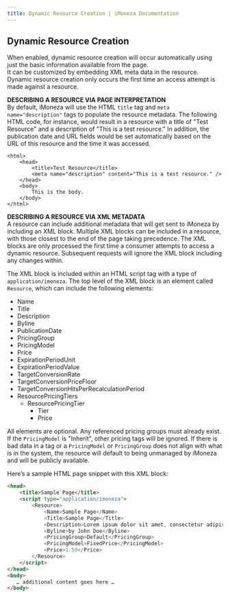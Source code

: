 ```yaml
---
title: Dynamic Resource Creation | iMoneza Documentation
---
```

## Dynamic Resource Creation

When enabled, dynamic resource creation will occur automatically using just the basic information available from the page.  
It can be customized by embedding XML meta data in the resource. Dynamic resource creation only occurs the first time an 
access attempt is made against a resource.

**DESCRIBING A RESOURCE VIA PAGE INTERPRETATION**  
By default, iMoneza will use the HTML `title` tag and `meta name="description"` tags to populate the resource metadata. 
The following HTML code, for instance, would result in a resource with a title of "Test Resource" and a description of 
"This is a test resource." In addition, the publication date and URL fields would be set automatically based on the URL
of this resource and the time it was accessed.

    <html>
        <head>
            <title>Test Resource</title>
            <meta name="description" content="This is a test resource." />
        </head>
        <body>
            This is the body.
        </body>
    </html>
    
**DESCRIBING A RESOURCE VIA XML METADATA**  
A resource can include additional metadata that will get sent to iMoneza by including an XML block. Multiple XML blocks 
can be included in a resource, with those closest to the end of the page taking precedence. The XML blocks are only 
processed the first time a consumer attempts to access a dynamic resource.  Subsequent requests will ignore the XML block
including any changes within.

The XML block is included within an HTML script tag with a type of `application/imoneza`. The top level of the XML block 
is an element called `Resource`, which can include the following elements:

* Name
* Title
* Description
* Byline
* PublicationDate
* PricingGroup
* PricingModel
* Price
* ExpirationPeriodUnit
* ExpirationPeriodValue
* TargetConversionRate
* TargetConversionPriceFloor
* TargetConversionHitsPerRecalculationPeriod
* ResourcePricingTiers
  * ResourcePricingTier
    * Tier
    * Price
    
All elements are optional. Any referenced pricing groups must already exist. If the `PricingModel` is "Inherit", other 
pricing tags will be ignored.  If there is bad data in a tag or a `PricingModel` or `PricingGroup` does not align with 
what is in the system, the resource will default to being unmanaged by iMoneza and will be publicly available. 

Here’s a sample HTML page snippet with this XML block:

```html
<head>
    <title>Sample Page</title>
    <script type="application/imoneza">
        <Resource>
            <Name>Sample Page</Name>
            <Title>Sample Page</Title>
            <Description>Lorem ipsum dolor sit amet, consectetur adipiscing elit. Cras id elementum ante, ut aliquet tortor. Curabitur a facilisis odio, eu iaculis dolor. Pellentesque condimentum ut enim et pulvinar.</Description>
            <Byline>by John Doe</Byline>
            <PricingGroup>Default</PricingGroup>
            <PricingModel>FixedPrice</PricingModel>
            <Price>1.50</Price>
        </Resource>
    </script>
</head>
<body>
   … additional content goes here …
</body>
```
